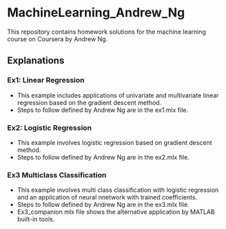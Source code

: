 # MachineLearning_Andrew_Ng
This repository contains homework solutions for the machine learning course on Coursera by Andrew Ng.
## Explanations
### Ex1: Linear Regression
* This example includes applications of univariate and multivariate linear regression based on the gradient descent method.
* Steps to follow defined by Andrew Ng are in the ex1.mlx file.
### Ex2: Logistic Regression
* This example involves logistic regression based on gradient descent method.
* Steps to follow defined by Andrew Ng are in the ex2.mlx file.
### Ex3 Multiclass Classification
* This example involves multi class classification with logistic regression and an application of neural nnetwork with trained coefficients.
* Steps to follow defined by Andrew Ng are in the ex3.mlx file.
* Ex3_companion mlx file shows the alternative application by MATLAB built-in tools.
